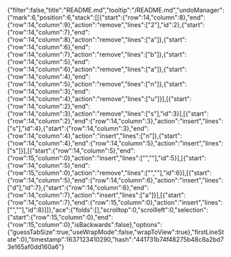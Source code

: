{"filter":false,"title":"README.md","tooltip":"/README.md","undoManager":{"mark":6,"position":6,"stack":[[{"start":{"row":14,"column":8},"end":{"row":14,"column":9},"action":"remove","lines":["2"],"id":2},{"start":{"row":14,"column":7},"end":{"row":14,"column":8},"action":"remove","lines":["a"]},{"start":{"row":14,"column":6},"end":{"row":14,"column":7},"action":"remove","lines":["b"]},{"start":{"row":14,"column":5},"end":{"row":14,"column":6},"action":"remove","lines":["a"]},{"start":{"row":14,"column":4},"end":{"row":14,"column":5},"action":"remove","lines":["n"]},{"start":{"row":14,"column":3},"end":{"row":14,"column":4},"action":"remove","lines":["u"]}],[{"start":{"row":14,"column":2},"end":{"row":14,"column":3},"action":"remove","lines":["s"],"id":3}],[{"start":{"row":14,"column":2},"end":{"row":14,"column":3},"action":"insert","lines":["s"],"id":4},{"start":{"row":14,"column":3},"end":{"row":14,"column":4},"action":"insert","lines":["n"]},{"start":{"row":14,"column":4},"end":{"row":14,"column":5},"action":"insert","lines":["s"]}],[{"start":{"row":14,"column":5},"end":{"row":15,"column":0},"action":"insert","lines":["",""],"id":5}],[{"start":{"row":14,"column":5},"end":{"row":15,"column":0},"action":"remove","lines":["",""],"id":6}],[{"start":{"row":14,"column":5},"end":{"row":14,"column":6},"action":"insert","lines":["d"],"id":7},{"start":{"row":14,"column":6},"end":{"row":14,"column":7},"action":"insert","lines":["a"]}],[{"start":{"row":14,"column":7},"end":{"row":15,"column":0},"action":"insert","lines":["",""],"id":8}]]},"ace":{"folds":[],"scrolltop":0,"scrollleft":0,"selection":{"start":{"row":15,"column":0},"end":{"row":15,"column":0},"isBackwards":false},"options":{"guessTabSize":true,"useWrapMode":false,"wrapToView":true},"firstLineState":0},"timestamp":1637123410290,"hash":"441731b74f48275b48c8a2bd73e165af0dd160a6"}